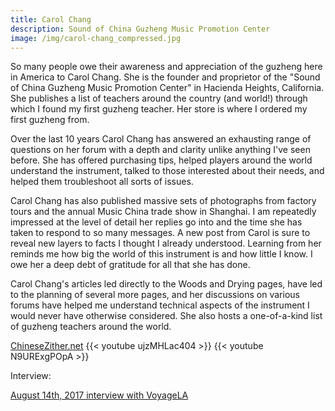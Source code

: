 ```yaml
---
title: Carol Chang
description: Sound of China Guzheng Music Promotion Center
image: /img/carol-chang_compressed.jpg
---
```

So many people owe their awareness and appreciation of the guzheng here in America to Carol Chang. She is the founder and proprietor of the "Sound of China Guzheng Music Promotion Center" in Hacienda Heights, California. She publishes a list of teachers around the country (and world!) through which I found my first guzheng teacher. Her store is where I ordered my first guzheng from.

Over the last 10 years Carol Chang has answered an exhausting range of questions on her forum with a depth and clarity unlike anything I've seen before. She has offered purchasing tips, helped players around the world understand the instrument, talked to those interested about their needs, and helped them troubleshoot all sorts of issues. 

Carol Chang has also published massive sets of photographs from factory tours and the annual Music China trade show in Shanghai. I am repeatedly impressed at the level of detail her replies go into and the time she has taken to respond to so many messages. A new post from Carol is sure to reveal new layers to facts I thought I already  understood. Learning from her reminds me how big the world of this instrument is and how little I know. I owe her a deep debt of gratitude for all that she has done.

Carol Chang's articles led directly to the Woods and Drying pages, have led to the planning of several more pages, and her discussions on various forums have helped me understand technical aspects of the instrument I would never have otherwise considered. She also hosts a one-of-a-kind list of guzheng teachers around the world. 

[ChineseZither.net](https://www.chinesezither.net/)
{{< youtube ujzMHLac404 >}}
{{< youtube N9URExgPOpA >}}

Interview:

[August 14th, 2017 interview with VoyageLA](http://voyagela.com/interview/meet-carol-chang-sound-china-guzheng-music-hacienda-heights/)
